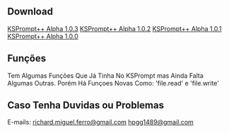 ## Download ##
<a href="https://drive.google.com/drive/folders/1q29mRCOayVLDraP3luVVvNC3WQPq-Iz-?usp=sharing" target="_blank">KSPrompt++ Alpha 1.0.3</a>
<a href="https://drive.google.com/drive/folders/1O1vIjyxokVACw0hhtbvFQ9mJFKN1wdBZ?usp=sharing" target="_blank">KSPrompt++ Alpha 1.0.2</a>
<a href="https://drive.google.com/drive/folders/1nt2CbBiAokKfKI97kOnh7tGdpNyB1yza?usp=sharing" target="_blank">KSPrompt++ Alpha 1.0.1</a>
<a href="https://drive.google.com/drive/folders/1SNaBbms1srCabpmvXGJgrnE85Mt9J0FN?usp=drive_link" target="_blank">KSPrompt++ Alpha 1.0.0</a>

## Funções ##
Tem Algumas Funções Que Já Tinha No KSPrompt mas Ainda Falta Algumas Outras. Porém Há Funçoes Novas Como: 'file.read' e 'file.write'

## Caso Tenha Duvidas ou Problemas ##
E-mails:
richard.miguel.ferro@gmail.com
hpgg1489@gmail.com

